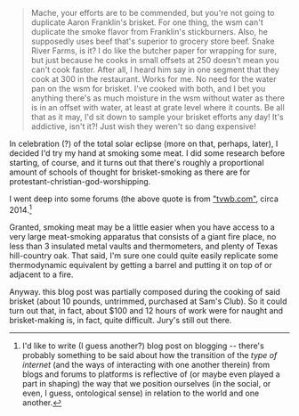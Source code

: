 >Mache, your efforts are to be commended, but you're not going to duplicate Aaron Franklin's brisket. For one thing, the wsm can't duplicate the smoke flavor from Franklin's stickburners. Also, he supposedly uses beef that's superior to grocery store beef. Snake River Farms, is it?
I do like the butcher paper for wrapping for sure, but just because he cooks in small offsets at 250 doesn't mean you can't cook faster. After all, I heard him say in one segment that they cook at 300 in the restaurant. Works for me. No need for the water pan on the wsm for brisket. I've cooked with both, and I bet you anything there's as much moisture in the wsm without water as there is in an offset with water, at least at grate level where it counts. Be all that as it may, I'd sit down to sample your brisket efforts any day! It's addictive, isn't it?! Just wish they weren't so dang expensive!

In celebration (?) of the total solar eclipse (more on that, perhaps, later), I decided I'd try my hand at smoking some meat. I did some research before starting, of course, and it turns out that there's roughly a proportional amount of schools of thought for brisket-smoking as there are for protestant-christian-god-worshipping. 

I went deep into some forums (the above quote is from ["tvwb.com"](https://tvwbb.com/threads/using-aaron-franklins-method-for-brisket.50752/), circa 2014.[^1]

Granted, smoking meat may be a little easier when you have access to a very large meat-smoking apparatus that consists of a giant fire place, no less than 3 insulated metal vaults and thermometers, and plenty of Texas hill-country oak. That said, I'm sure one could quite easily replicate some thermodynamic equivalent by getting a barrel and putting it on top of or adjacent to a fire. 

Anyway. this blog post was partially composed during the cooking of said brisket (about 10 pounds, untrimmed, purchased at Sam's Club). So it could turn out that, in fact, about $100 and 12 hours of work were for naught and brisket-making is, in fact, quite difficult. Jury's still out there. 

[^1]: I'd like to write (I guess another?) blog post on blogging -- there's probably something to be said about how the transition of the _type of internet_ (and the ways of interacting with one another therein) from blogs and forums to platforms is reflective of (or maybe even played a part in shaping) the way that we position ourselves (in the social, or even, I guess, ontological sense) in relation to the world and one another. 

